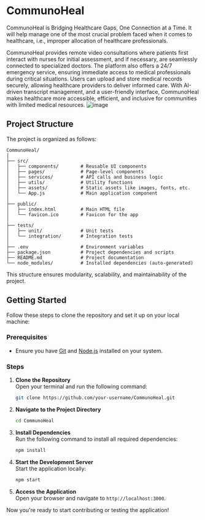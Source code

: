 # CommunoHeal
CommunoHeal is Bridging Healthcare Gaps, One Connection at a Time. It will help manage one of the most crucial problem faced when it comes to healthcare, i.e., improper allocation of healthcare professionals. 

CommunoHeal provides remote video consultations where patients first interact with nurses for initial assessment, and if necessary, are seamlessly connected to specialized doctors. The platform also offers a 24/7 emergency service, ensuring immediate access to medical professionals during critical situations. Users can upload and store medical records securely, allowing healthcare providers to deliver informed care. With AI-driven transcript management, and a user-friendly interface, CommunoHeal makes healthcare more accessible, efficient, and inclusive for communities with limited medical resources.
![image](https://github.com/user-attachments/assets/10ac7b3c-d4d9-4724-965a-cada6ba88d49)

## Project Structure

The project is organized as follows:

```
CommunoHeal/
│
├── src/
│   ├── components/        # Reusable UI components
│   ├── pages/             # Page-level components
│   ├── services/          # API calls and business logic
│   ├── utils/             # Utility functions
│   ├── assets/            # Static assets like images, fonts, etc.
│   └── App.js             # Main application component
│
├── public/
│   ├── index.html         # Main HTML file
│   └── favicon.ico        # Favicon for the app
│
├── tests/
│   ├── unit/              # Unit tests
│   └── integration/       # Integration tests
│
├── .env                   # Environment variables
├── package.json           # Project dependencies and scripts
├── README.md              # Project documentation
└── node_modules/          # Installed dependencies (auto-generated)
```

This structure ensures modularity, scalability, and maintainability of the project.

## Getting Started

Follow these steps to clone the repository and set it up on your local machine:

### Prerequisites
- Ensure you have [Git](https://git-scm.com/) and [Node.js](https://nodejs.org/) installed on your system.

### Steps
1. **Clone the Repository**  
   Open your terminal and run the following command:
   ```bash
   git clone https://github.com/your-username/CommunoHeal.git
   ```

2. **Navigate to the Project Directory**  
   ```bash
   cd CommunoHeal
   ```

3. **Install Dependencies**  
   Run the following command to install all required dependencies:
   ```bash
   npm install
   ```

4. **Start the Development Server**  
   Start the application locally:
   ```bash
   npm start
   ```

5. **Access the Application**  
   Open your browser and navigate to `http://localhost:3000`.

Now you're ready to start contributing or testing the application!
